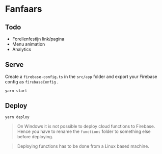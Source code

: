 # Fanfaars

## Todo
* Forellenfestijn link/pagina
* Menu animation
* Analytics

## Serve
Create a `firebase-config.ts` in the `src/app` folder and export your Firebase config
as `firebaseConfig` .

```
yarn start
```

## Deploy
```
yarn deploy
```
> On Windows it is not possible to deploy cloud functions to Firebase. 
> Hence you have to rename the `functions` folder to something else before deploying.

> Deploying functions has to be done from a Linux based machine.
